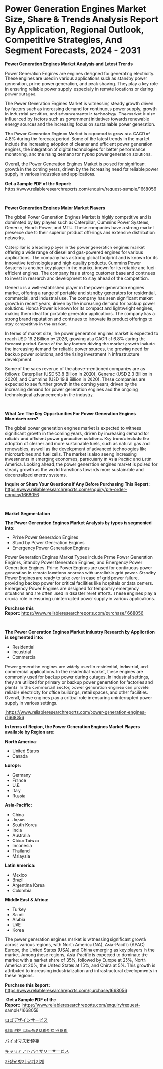 <p><h1>Power Generation Engines Market Size, Share & Trends Analysis Report By Application, Regional Outlook, Competitive Strategies, And Segment Forecasts, 2024 - 2031</h1></p><p><strong>Power Generation Engines Market Analysis and Latest Trends</strong></p>
<p><p>Power Generation Engines are engines designed for generating electricity. These engines are used in various applications such as standby power generation, prime power generation, and peak shaving. They play a key role in ensuring reliable power supply, especially in remote locations or during power outages.</p><p>The Power Generation Engines Market is witnessing steady growth driven by factors such as increasing demand for continuous power supply, growth in industrial activities, and advancements in technology. The market is also influenced by factors such as government initiatives towards renewable energy sources and the increasing focus on sustainable power generation.</p><p>The Power Generation Engines Market is expected to grow at a CAGR of 4.8% during the forecast period. Some of the latest trends in the market include the increasing adoption of cleaner and efficient power generation engines, the integration of digital technologies for better performance monitoring, and the rising demand for hybrid power generation solutions.</p><p>Overall, the Power Generation Engines Market is poised for significant growth in the coming years, driven by the increasing need for reliable power supply in various industries and applications.</p></p>
<p><strong>Get a Sample PDF of the Report:&nbsp;</strong> <a href="https://www.reliableresearchreports.com/enquiry/request-sample/1668056">https://www.reliableresearchreports.com/enquiry/request-sample/1668056</a></p>
<p>&nbsp;</p>
<p><strong>Power Generation Engines Major Market Players</strong></p>
<p><p>The global Power Generation Engines Market is highly competitive and is dominated by key players such as Caterpillar, Cummins Power Systems, Generac, Honda Power, and MTU. These companies have a strong market presence due to their superior product offerings and extensive distribution networks.</p><p>Caterpillar is a leading player in the power generation engines market, offering a wide range of diesel and gas-powered engines for various applications. The company has a strong global footprint and is known for its innovative technologies and high-quality products. Cummins Power Systems is another key player in the market, known for its reliable and fuel-efficient engines. The company has a strong customer base and continues to invest in research and development to stay ahead of the competition.</p><p>Generac is a well-established player in the power generation engines market, offering a range of portable and standby generators for residential, commercial, and industrial use. The company has seen significant market growth in recent years, driven by the increasing demand for backup power solutions. Honda Power is known for its compact and lightweight engines, making them ideal for portable generator applications. The company has a strong brand reputation and continues to innovate its product offerings to stay competitive in the market.</p><p>In terms of market size, the power generation engines market is expected to reach USD 19.2 Billion by 2026, growing at a CAGR of 6.8% during the forecast period. Some of the key factors driving the market growth include the increasing demand for reliable power sources, the growing need for backup power solutions, and the rising investment in infrastructure development.</p><p>Some of the sales revenue of the above-mentioned companies are as follows: Caterpillar (USD 53.8 Billion in 2020), Generac (USD 2.3 Billion in 2020), and Cummins (USD 19.8 Billion in 2020). These companies are expected to see further growth in the coming years, driven by the increasing demand for power generation engines and the ongoing technological advancements in the industry.</p></p>
<p>&nbsp;</p>
<p><strong>What Are The Key Opportunities For Power Generation Engines Manufacturers?</strong></p>
<p><p>The global power generation engines market is expected to witness significant growth in the coming years, driven by increasing demand for reliable and efficient power generation solutions. Key trends include the adoption of cleaner and more sustainable fuels, such as natural gas and renewables, as well as the development of advanced technologies like microturbines and fuel cells. The market is also seeing increasing investments in emerging economies, particularly in Asia Pacific and Latin America. Looking ahead, the power generation engines market is poised for steady growth as the world transitions towards more sustainable and decentralized energy systems.</p></p>
<p><strong>Inquire or Share Your Questions If Any Before Purchasing This Report:</strong> <a href="https://www.reliableresearchreports.com/enquiry/pre-order-enquiry/1668056">https://www.reliableresearchreports.com/enquiry/pre-order-enquiry/1668056</a></p>
<p>&nbsp;</p>
<p><strong>Market Segmentation</strong></p>
<p><strong>The Power Generation Engines Market Analysis by types is segmented into:</strong></p>
<p><ul><li>Prime Power Generation Engines</li><li>Stand by Power Generation Engines</li><li>Emergency Power Generation Engines</li></ul></p>
<p><p>Power Generation Engines Market Types include Prime Power Generation Engines, Standby Power Generation Engines, and Emergency Power Generation Engines. Prime Power Engines are used for continuous power generation in remote locations or areas with unreliable grid power. Standby Power Engines are ready to take over in case of grid power failure, providing backup power for critical facilities like hospitals or data centers. Emergency Power Engines are designed for temporary emergency situations and are often used in disaster relief efforts. These engines play a crucial role in ensuring uninterrupted power supply in various applications.</p></p>
<p><strong>Purchase this Report:&nbsp;</strong><a href="https://www.reliableresearchreports.com/purchase/1668056">https://www.reliableresearchreports.com/purchase/1668056</a></p>
<p>&nbsp;</p>
<p><strong>The Power Generation Engines Market Industry Research by Application is segmented into:</strong></p>
<p><ul><li>Residential</li><li>Industrial</li><li>Commercial</li></ul></p>
<p><p>Power generation engines are widely used in residential, industrial, and commercial applications. In the residential market, these engines are commonly used for backup power during outages. In industrial settings, they are utilized for primary or backup power generation for factories and plants. In the commercial sector, power generation engines can provide reliable electricity for office buildings, retail spaces, and other facilities. Overall, these engines play a critical role in ensuring uninterrupted power supply in various settings.</p></p>
<p><a href="https://www.reliableresearchreports.com/power-generation-engines-r1668056">&nbsp;https://www.reliableresearchreports.com/power-generation-engines-r1668056</a></p>
<p><strong>In terms of Region, the Power Generation Engines Market Players available by Region are:</strong></p>
<p>
    <p> <strong> North America: </strong>
        <ul>
            <li>United States</li>
            <li>Canada</li>
        </ul>
        </p> 
    <p> <strong> Europe: </strong>
        <ul>
            <li>Germany</li>
            <li>France</li>
            <li>U.K.</li>
            <li>Italy</li>
            <li>Russia</li>
        </ul>
        </p> 
    <p> <strong> Asia-Pacific: </strong>
        <ul>
            <li>China</li>
            <li>Japan</li>
            <li>South Korea</li>
            <li>India</li>
            <li>Australia</li>
            <li>China Taiwan</li>
            <li>Indonesia</li>
            <li>Thailand</li>
            <li>Malaysia</li>
        </ul>
        </p> 
    <p> <strong> Latin America: </strong>
        <ul>
            <li>Mexico</li>
            <li>Brazil</li>
            <li>Argentina Korea</li>
            <li>Colombia</li>
        </ul>
        </p> 
    <p> <strong> Middle East & Africa: </strong>
        <ul>
            <li>Turkey</li>
            <li>Saudi</li>
            <li>Arabia</li>
            <li>UAE</li>
            <li>Korea</li>
        </ul>
    </p>
    </p>
<p><p>The power generation engines market is witnessing significant growth across various regions, with North America (NA), Asia-Pacific (APAC), Europe, the United States (USA), and China emerging as key players in the market. Among these regions, Asia-Pacific is expected to dominate the market with a market share of 35%, followed by Europe at 25%, North America at 20%, the United States at 15%, and China at 5%. This growth is attributed to increasing industrialization and infrastructural developments in these regions.</p></p>
<p><strong>Purchase this Report: </strong><a href="https://www.reliableresearchreports.com/purchase/1668056">https://www.reliableresearchreports.com/purchase/1668056</a></p>
<p>&nbsp;<strong>Get a Sample PDF of the Report:&nbsp;&nbsp;</strong><a href="https://www.reliableresearchreports.com/enquiry/request-sample/1668056">https://www.reliableresearchreports.com/enquiry/request-sample/1668056</a></p>
<p><strong></strong></p>
<p><p><a href="https://github.com/mm14022023/Market-Research-Report-List-1/blob/main/232115553474.md">ロゴデザインサービス</a></p><p><a href="https://medium.com/@elod.85/%EB%A6%AC%ED%8A%AC-%EC%B9%B4%EB%B3%B8-%EB%AA%A8%EB%85%B8%ED%94%8C%EB%A3%A8%EC%98%A4%EB%9D%BC%EC%9D%B4%EB%93%9C-%EC%A0%84%EC%A7%80-%EC%8B%9C%EC%9E%A5-%EB%8F%99%ED%96%A5-%EB%B0%8F-%EC%8B%9C%EC%9E%A5-%EB%B6%84%EC%84%9D%EC%9D%80-2024-2031%EB%85%84-%EA%B8%B0%EA%B0%84%EC%9D%84-%EC%98%88%EC%B8%A1%ED%95%A9%EB%8B%88%EB%8B%A4-8d83f33e555a">리튬 카본 모노플루오라이드 배터리</a></p><p><a href="https://medium.com/@bl2501989/%E3%83%90%E3%82%A4%E3%82%AA%E3%83%9E%E3%82%B9%E7%B2%89%E7%A0%95%E6%A9%9F%E5%B8%82%E5%A0%B4%E3%81%AE%E5%88%86%E6%9E%90-%E3%82%B0%E3%83%AD%E3%83%BC%E3%83%90%E3%83%AB%E7%94%A3%E6%A5%AD%E3%83%91%E3%83%BC%E3%82%B9%E3%83%9A%E3%82%AF%E3%83%86%E3%82%A3%E3%83%96%E3%81%A8%E4%BA%88%E6%B8%AC-2024%E5%B9%B4%E3%81%8B%E3%82%892031%E5%B9%B4%E3%81%BE%E3%81%A7-c786b2175d3e">バイオマス粉砕機</a></p><p><a href="https://github.com/RudySimonis2023/Market-Research-Report-List-1/blob/main/121700853475.md">キャリアアドバイザリーサービス</a></p><p><a href="https://medium.com/@dayanarunolfsdottir/%ED%96%A5%EA%B8%B0-%EA%B3%B5%EA%B8%B0%EA%B8%B0%EA%B3%84%EB%8A%94-%EC%A7%91-%EC%8B%9C%EC%9E%A5%EC%97%90%EC%84%9C-%EC%8B%9C%EC%9E%A5-%EC%A0%90%EC%9C%A0%EC%9C%A8-%ED%81%AC%EA%B8%B0-%EB%B0%8F-2031%EB%85%84%EA%B9%8C%EC%A7%80-%EC%98%88%EC%83%81%EB%90%98%EB%8A%94-%EC%98%88%EC%B8%A1%EC%9D%84-%EC%A4%91%EC%A0%90%EC%A0%81%EC%9C%BC%EB%A1%9C-%EB%8B%A4%EB%A3%B9%EB%8B%88%EB%8B%A4-caf9b4952340">가정용 향기 공기 기계</a></p></p>